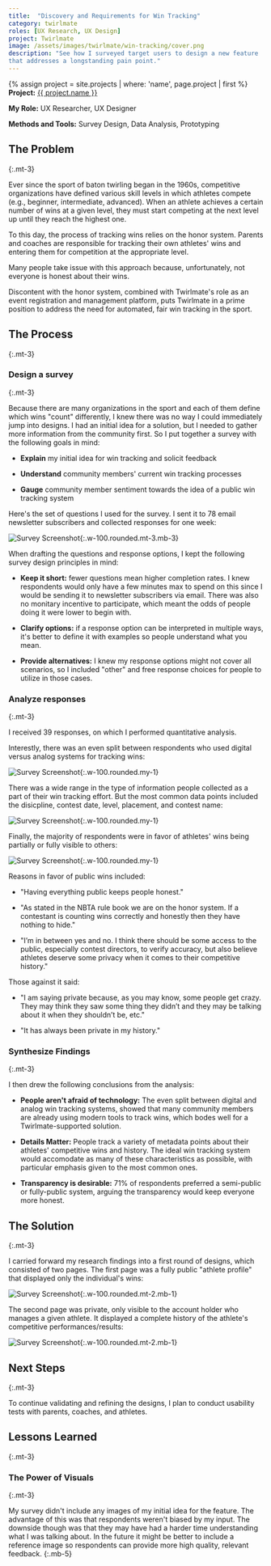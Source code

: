 ```yaml
---
title:  "Discovery and Requirements for Win Tracking"
category: twirlmate
roles: [UX Research, UX Design]
project: Twirlmate
image: /assets/images/twirlmate/win-tracking/cover.png
description: "See how I surveyed target users to design a new feature 
that addresses a longstanding pain point."
---
```

{% assign project = site.projects | where: 'name', page.project | first %}
**Project:** <a href="{{ project.url }}" class="text--link">{{ project.name }}</a>

**My Role:** UX Researcher, UX Designer

**Methods and Tools:** Survey Design, Data Analysis, Prototyping

## The Problem
{:.mt-3}

Ever since the sport of baton twirling began in the 1960s, competitive organizations have defined various skill levels in which athletes compete (e.g., beginner, intermediate, advanced). When an athlete achieves a certain number of wins at a given level, they must start competing at the next level up until they reach the highest one.

To this day, the process of tracking wins relies on the honor system. Parents and coaches are responsible for tracking their own athletes' wins and entering them for competition at the appropriate level.

Many people take issue with this approach because, unfortunately, not everyone is honest about their wins.

Discontent with the honor system, combined with Twirlmate's role as an event registration and management platform, puts Twirlmate in a prime position to address the need for automated, fair win tracking in the sport.

## The Process
{:.mt-3}

### Design a survey
{:.mt-3}

Because there are many organizations in the sport and each of them define which wins "count" differently, I knew there was no way I could immediately jump into designs. I had an initial idea for a solution, but I needed to gather more information from the community first. So I put together a survey with the following goals in mind:

- **Explain** my initial idea for win tracking and solicit feedback

- **Understand** community members' current win tracking processes

- **Gauge** community member sentiment towards the idea of a public win tracking system

Here's the set of questions I used for the survey. I sent it to 78 email newsletter subscribers and collected responses for one week:

![Survey Screenshot](/assets/images/twirlmate/win-tracking/survey.png "Survey"){:.w-100.rounded.mt-3.mb-3}

When drafting the questions and response options, I kept the following survey design principles in mind:

- **Keep it short:** fewer questions mean higher completion rates. I knew respondents would only have a few minutes max to spend on this since I would be sending it to newsletter subscribers via email. There was also no monitary incentive to participate, which meant the odds of people doing it were lower to begin with.

- **Clarify options:** if a response option can be interpreted in multiple ways, it's better to define it with examples so people understand what you mean.

- **Provide alternatives:** I knew my response options might not cover all scenarios, so I included "other" and free response choices for people to utilize in those cases.

### Analyze responses
{:.mt-3}

I received 39 responses, on which I performed quantitative analysis.

Interestly, there was an even split between respondents who used digital versus analog systems for tracking wins:

![Survey Screenshot](/assets/images/twirlmate/win-tracking/current-win-tracking-system.png "Survey"){:.w-100.rounded.my-1}

There was a wide range in the type of information people collected as a part of their win tracking effort. But the most common data points included the disicpline, contest date, level, placement, and contest name:

![Survey Screenshot](/assets/images/twirlmate/win-tracking/win-tracking-details.png "Survey"){:.w-100.rounded.my-1}

Finally, the majority of respondents were in favor of athletes' wins being partially or fully visible to others:

![Survey Screenshot](/assets/images/twirlmate/win-tracking/visibility-preferences.png "Survey"){:.w-100.rounded.my-1}

Reasons in favor of public wins included:

- "Having everything public keeps people honest."

- "As stated in the NBTA rule book we are on the honor system. If a contestant is counting wins correctly and honestly then they have nothing to hide."

- "I’m in between yes and no. I think there should be some access to the public, especially contest directors, to verify accuracy, but also believe athletes deserve some privacy when it comes to their competitive history."

Those against it said:

- "I am saying private because, as you may know, some people get crazy. They may think they saw some thing they didn’t and they may be talking about it when they shouldn’t be, etc."

- "It has always been private in my history."


### Synthesize Findings
{:.mt-3}

I then drew the following conclusions from the analysis:

- **People aren't afraid of technology:** The even split between digital and analog win tracking systems, showed that many community members are already using modern tools to track wins, which bodes well for a Twirlmate-supported solution.

- **Details Matter:** People track a variety of metadata points about their athletes' competitive wins and history. The ideal win tracking system would accomodate as many of these characteristics as possible, with particular emphasis given to the most common ones.

- **Transparency is desirable:** 71% of respondents preferred a semi-public or fully-public system, arguing the transparency would keep everyone more honest.

## The Solution
{:.mt-3}

I carried forward my research findings into a first round of designs, which consisted of two pages. The first page was a fully public "athlete profile" that displayed only the individual's wins:

![Survey Screenshot](/assets/images/twirlmate/win-tracking/public-athlete-profile.png "Survey"){:.w-100.rounded.mt-2.mb-1}

The second page was private, only visible to the account holder who manages a given athlete. It displayed a complete history of the athlete's competitive performances/results:

![Survey Screenshot](/assets/images/twirlmate/win-tracking/private-athlete-history.png "Survey"){:.w-100.rounded.mt-2.mb-1}


## Next Steps
{:.mt-3}

To continue validating and refining the designs, I plan to conduct usability tests with parents, coaches, and athletes.

## Lessons Learned
{:.mt-3}

### The Power of Visuals
{:.mt-3}

My survey didn't include any images of my initial idea for the feature. The advantage of this was that respondents weren't biased by my input. The downside though was that they may have had a harder time understanding what I was talking about. In the future it might be better to include a reference image so respondents can provide more high quality, relevant feedback.
{:.mb-5}